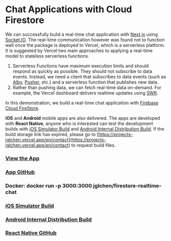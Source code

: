 # Chat Applications with Cloud Firestore

We can successfully build a real-time chat application with [Next.js](https://nextjs.org/) using [Socket.IO](https://socket.io/). The real-time communication however was found not to function well once the package is deployed to Vercel, which is a serverless platform. It is suggested by Vercel two main approaches to applying a real-time model to stateless serverless functions.

1. Serverless Functions have maximum execution limits and should respond as quickly as possible. They should not subscribe to data events. Instead, we need a client that subscribes to data events (such as [Alby](https://ably.com/), [Pusher](https://pusher.com/), etc.) and a serverless function that publishes new data.
2. Rather than pushing data, we can fetch real-time data on-demand. For example, the Vercel dashboard delivers realtime updates using [SWR](https://swr.vercel.app/).

In this demonstration, we build a real-time chat application with [Firebase Cloud FireStore](https://firebase.google.com/products/firestore). 

**iOS** and **Android** mobile apps are also delivered. The apps are developed with **React Native**, anyone who is interested can test the development builds with [iOS Simulator Build](https://expo.dev/accounts/jglchen/projects/firestore-realtime-chat/builds/2c3cb3b7-2253-421f-9ab7-cb5ff98492b6) and [Android Internal Distribution Build](https://expo.dev/accounts/jglchen/projects/firestore-realtime-chat/builds/de478887-4f60-43d5-9911-d20d55627706). If the build storage link has expired, please go to [https://projects-jglchen.vercel.app/en/contact](https://projects-jglchen.vercel.app/en/contact) to request build files.

### [View the App](https://firestore-realtime-chat.vercel.app)
### [App GitHub](https://github.com/jglchen/firestore-realtime-chat)
### Docker: docker run -p 3000:3000 jglchen/firestore-realtime-chat
### [iOS Simulator Build](https://expo.dev/accounts/jglchen/projects/firestore-realtime-chat/builds/2c3cb3b7-2253-421f-9ab7-cb5ff98492b6)
### [Android Internal Distribution Build](https://expo.dev/accounts/jglchen/projects/firestore-realtime-chat/builds/de478887-4f60-43d5-9911-d20d55627706)
### [React Native GitHub](https://github.com/jglchen/firestore-realtime-chat-mobile)
